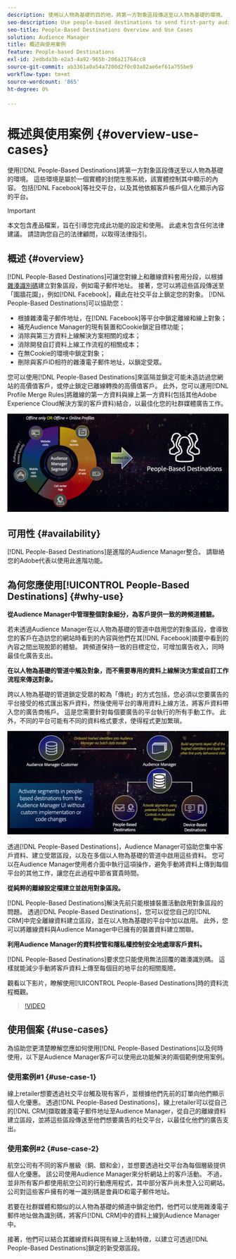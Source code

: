 ```yaml
---
description: 使用以人物為基礎的目的地，將第一方對象區段傳送至以人物為基礎的環境。 這些環境是屬於一個實體的封閉生態系統，該實體控制其中顯示的內容。 其中包括Facebook等社交平台，以及其他依賴客戶帳戶來個人化顯示內容的平台。
seo-description: Use people-based destinations to send first-party audience segments to people-based environments. These environments are closed ecosystems belonging to one entity that controls the content that is being displayed within it. They include social platforms such as Facebook, and other platforms that rely on customer accounts to personalize the displayed content.
seo-title: People-Based Destinations Overview and Use Cases
solution: Audience Manager
title: 概述與使用案例
feature: People-based Destinations
exl-id: 2edbda3b-e2a3-4a92-965b-206a21764cc8
source-git-commit: ab3361a0a54a7200d2f0c03a82ae6ef61a755be9
workflow-type: tm+mt
source-wordcount: '865'
ht-degree: 0%

---
```


# 概述與使用案例 {#overview-use-cases}

使用[!DNL People-Based Destinations]將第一方對象區段傳送至以人物為基礎的環境。 這些環境是屬於一個實體的封閉生態系統，該實體控制其中顯示的內容。 包括[!DNL Facebook]等社交平台，以及其他依賴客戶帳戶個人化顯示內容的平台。

>[!IMPORTANT]
>本文包含產品檔案，旨在引導您完成此功能的設定和使用。 此處未包含任何法律建議。 請諮詢您自己的法律顧問，以取得法律指引。

## 概述 {#overview}

[!DNL People-Based Destinations]可讓您對線上和離線資料套用分段，以根據[雜湊識別碼](people-based-destinations-prerequisites.md#hashing-requirements)建立對象區段，例如電子郵件地址。 接著，您可以將這些區段傳送至「圍牆花園」，例如[!DNL Facebook]，藉此在社交平台上鎖定您的對象。 [!DNL People-Based Destinations]可以協助您：

* 根據雜湊電子郵件地址，在[!DNL Facebook]等平台中鎖定離線和線上對象；
* 補充Audience Manager的現有裝置和Cookie鎖定目標功能；
* 消除與第三方資料上線解決方案相關的成本；
* 消除開發自訂資料上線工作流程的相關成本；
* 在無Cookie的環境中鎖定對象；
* 刪除與客戶ID相符的雜湊電子郵件地址，以鎖定受眾。

您可以使用[!DNL People-Based Destinations]來區隔並鎖定可能未造訪過您網站的高價值客戶，或停止鎖定已離線轉換的高價值客戶。 此外，您可以運用[!DNL Profile Merge Rules]將離線的第一方資料與線上第一方資料(包括其他Adobe Experience Cloud解決方案的客戶資料)結合，以最佳化您的社群媒體廣告工作。

![pbd-overview](assets/pbd-overview.png)

## 可用性 {#availability}

[!DNL People-Based Destinations]是進階的Audience Manager整合。 請聯絡您的Adobe代表以使用此進階功能。

## 為何您應使用[!UICONTROL People-Based Destinations] {#why-use}

**從Audience Manager中管理整個對象細分，為客戶提供一致的跨頻道體驗。**

若未透過Audience Manager在以人物為基礎的管道中啟用您的對象區段，會導致您的客戶在造訪您的網站時看到的內容與他們在其[!DNL Facebook]摘要中看到的內容之間出現脫節的體驗。 跨頻道保持一致的目標定位，可增加廣告收入，同時最佳化廣告支出。

**在以人物為基礎的管道中觸及對象，而不需要專用的資料上線解決方案或自訂工作流程來傳送對象。**

跨以人物為基礎的管道鎖定受眾的較為「傳統」的方式包括，您必須以您要廣告的平台接受的格式匯出客戶資料，然後使用平台的專用資料上線方法，將客戶資料帶入您的廣告商帳戶。 這是您需要針對每個要廣告的平台執行的所有手動工作。 此外，不同的平台可能有不同的資料格式要求，使得程式更加繁瑣。

![pbd-overview](assets/pbd-diagram.png)

透過[!DNL People-Based Destinations]，Audience Manager可協助您集中客戶資料、建立受眾區段，以及在多個以人物為基礎的管道中啟用這些資料。 您可以在Audience Manager使用者介面中執行這項操作，避免手動將資料上傳到每個平台的其他工作，讓您在此過程中節省寶貴時間。

**從純粹的離線設定檔建立並啟用對象區段。**

[!DNL People-Based Destinations]解決先前只能根據裝置活動啟用對象區段的問題。 透過[!DNL People-Based Destinations]，您可以從您自己的[!DNL CRM]中完全離線資料建立區段，並在以人物為基礎的平台中加以啟用。 此外，您可以將離線資料與Audience Manager中已擁有的裝置資料建立關聯。

**利用Audience Manager的資料控管和隱私權控制安全地處理客戶資料。**

[!DNL People-Based Destinations]要求您只能使用無法回覆的雜湊識別碼。 這樣就能減少手動將客戶資料上傳至每個目的地平台的相關風險。

觀看以下影片，瞭解使用[!UICONTROL People-Based Destinations]時的資料流程概觀。

>[!VIDEO](https://video.tv.adobe.com/v/28968/)

## 使用個案 {#use-cases}

為協助您更清楚瞭解您應如何使用[!DNL People-Based Destinations]以及何時使用，以下是Audience Manager客戶可以使用此功能解決的兩個範例使用案例。

### 使用案例#1 {#use-case-1}

線上retailer想要透過社交平台觸及現有客戶，並根據他們先前的訂單向他們顯示個人化優惠。 透過[!DNL People-Based Destinations]，線上retailer可以從自己的[!DNL CRM]擷取雜湊電子郵件地址至Audience Manager，從自己的離線資料建立區段，並將這些區段傳送至他們想要廣告的社交平台，以最佳化他們的廣告支出。

### 使用案例#2 {#use-case-2}

航空公司有不同的客戶層級（銅、銀和金），並想要透過社交平台為每個層級提供個人化優惠。 該公司使用Audience Manager來分析網站上的客戶活動。 不過，並非所有客戶都使用航空公司的行動應用程式，其中部分客戶尚未登入公司網站。 公司對這些客戶擁有的唯一識別碼是會員ID和電子郵件地址。

若要在社群媒體和類似的以人物為基礎的頻道中鎖定他們，他們可以使用雜湊電子郵件地址做為識別碼，將客戶[!DNL CRM]中的資料上線到Audience Manager中。

接著，他們可以結合其離線資料與現有線上活動特徵，以建立可透過[!DNL People-Based Destinations]鎖定的新受眾區段。
